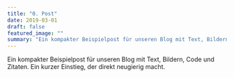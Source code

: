 ```yaml
---
title: "0. Post"
date: 2019-03-01
draft: false
featured_image: ""
summary: "Ein kompakter Beispielpost für unseren Blog mit Text, Bildern, Code und Zitaten. Ein kurzer Einstieg, der direkt neugierig macht."
---
```


Ein kompakter Beispielpost für unseren Blog mit Text, Bildern, Code und Zitaten. Ein kurzer Einstieg, der direkt neugierig macht.